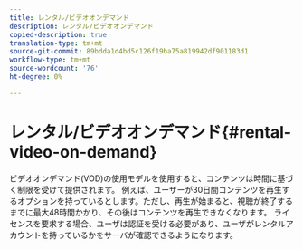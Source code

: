 ```yaml
---
title: レンタル/ビデオオンデマンド
description: レンタル/ビデオオンデマンド
copied-description: true
translation-type: tm+mt
source-git-commit: 89bdda1d4bd5c126f19ba75a819942df901183d1
workflow-type: tm+mt
source-wordcount: '76'
ht-degree: 0%

---
```



# レンタル/ビデオオンデマンド{#rental-video-on-demand}

ビデオオンデマンド(VOD)の使用モデルを使用すると、コンテンツは時間に基づく制限を受けて提供されます。 例えば、ユーザーが30日間コンテンツを再生するオプションを持っているとします。ただし、再生が始まると、視聴が終了するまでに最大48時間かかり、その後はコンテンツを再生できなくなります。 ライセンスを要求する場合、ユーザは認証を受ける必要があり、ユーザがレンタルアカウントを持っているかをサーバが確認できるようになります。
